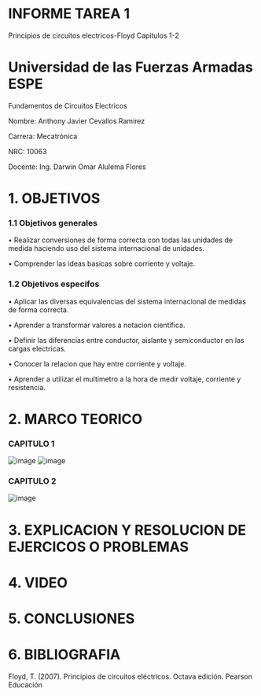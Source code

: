 # INFORME TAREA 1
Principios de circuitos electricos-Floyd Capitulos 1-2
# Universidad de las Fuerzas Armadas ESPE

Fundamentos de Circuitos Electricos

Nombre: Anthony Javier Cevallos Ramirez

Carrera: Mecatrónica

NRC: 10063

Docente: Ing. Darwin Omar Alulema Flores

# 1. OBJETIVOS
### 1.1 Objetivos generales
• Realizar conversiones de forma correcta con todas las unidades de medida haciendo uso del sistema internacional de unidades.

• Comprender las ideas basicas sobre corriente y voltaje.

### 1.2 Objetivos especifos 
• Aplicar las diversas equivalencias del sistema internacional de medidas de forma correcta.

• Aprender a transformar valores a notacion cientifica.

• Definir las diferencias entre conductor, aislante y semiconductor en las cargas electricas.

• Conocer la relacion que hay entre corriente y voltaje.

• Aprender a utilizar el multimetro a la hora de medir voltaje, corriente y resistencia.
# 2. MARCO TEORICO
### CAPITULO 1
![image](https://user-images.githubusercontent.com/116775893/200885091-1abc1f12-49aa-4ea0-a549-135848d0ff06.png)
![image](https://user-images.githubusercontent.com/116775893/200885370-58ce31e7-d2cf-45f6-bce3-53ae2795d4b3.png)

### CAPITULO 2

![image](https://user-images.githubusercontent.com/116775893/200941683-421d7fd0-30df-417e-bb10-4ca7cede81a1.png)



# 3. EXPLICACION Y RESOLUCION DE EJERCICOS O PROBLEMAS 

# 4. VIDEO 

# 5. CONCLUSIONES 

# 6. BIBLIOGRAFIA

Floyd, T. (2007). Principios de circuitos eléctricos. Octava edición. Pearson Educación


